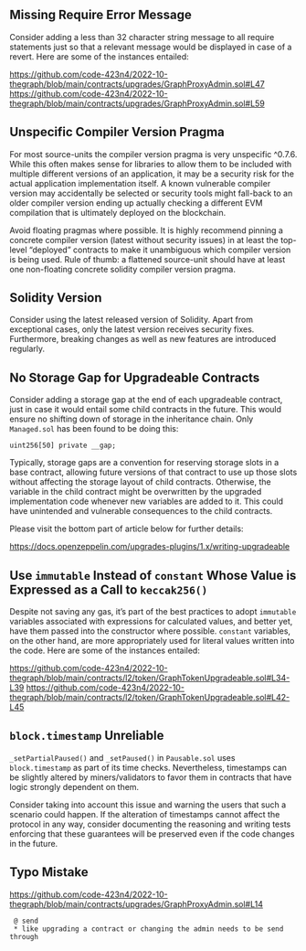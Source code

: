 ## Missing Require Error Message
Consider adding a less than 32 character string message to all require statements just so that a relevant message would be displayed in case of a revert. Here are some of the instances entailed:

https://github.com/code-423n4/2022-10-thegraph/blob/main/contracts/upgrades/GraphProxyAdmin.sol#L47
https://github.com/code-423n4/2022-10-thegraph/blob/main/contracts/upgrades/GraphProxyAdmin.sol#L59

## Unspecific Compiler Version Pragma
For most source-units the compiler version pragma is very unspecific ^0.7.6. While this often makes sense for libraries to allow them to be included with multiple different versions of an application, it may be a security risk for the actual application implementation itself. A known vulnerable compiler version may accidentally be selected or security tools might fall-back to an older compiler version ending up actually checking a different EVM compilation that is ultimately deployed on the blockchain.

Avoid floating pragmas where possible. It is highly recommend pinning a concrete compiler version (latest without security issues) in at least the top-level “deployed” contracts to make it unambiguous which compiler version is being used. Rule of thumb: a flattened source-unit should have at least one non-floating concrete solidity compiler version pragma.

## Solidity Version
Consider using the latest released version of Solidity. Apart from exceptional cases, only the latest version receives security fixes. Furthermore, breaking changes as well as new features are introduced regularly.

## No Storage Gap for Upgradeable Contracts
Consider adding a storage gap at the end of each upgradeable contract, just in case it would entail some child contracts in the future. This would ensure no shifting down of storage in the inheritance chain. Only `Managed.sol` has been found to be doing this:

```
uint256[50] private __gap;
```

Typically, storage gaps are a convention for reserving storage slots in a base contract, allowing future versions of that contract to use up those slots without affecting the storage layout of child contracts. Otherwise, the variable in the child contract might be overwritten by the upgraded implementation code whenever new variables are added to it. This could have unintended and vulnerable consequences to the child contracts.

Please visit the bottom part of article below for further details:

https://docs.openzeppelin.com/upgrades-plugins/1.x/writing-upgradeable

## Use `immutable` Instead of `constant` Whose Value is Expressed as a Call to `keccak256()`
Despite not saving any gas, it’s part of the best practices to adopt `immutable` variables associated with expressions for calculated values, and better yet, have them passed into the constructor where possible. `constant` variables, on the other hand, are more appropriately used for literal values written into the code. Here are some of the instances entailed:

https://github.com/code-423n4/2022-10-thegraph/blob/main/contracts/l2/token/GraphTokenUpgradeable.sol#L34-L39
https://github.com/code-423n4/2022-10-thegraph/blob/main/contracts/l2/token/GraphTokenUpgradeable.sol#L42-L45

## `block.timestamp` Unreliable
`_setPartialPaused()` and `_setPaused()` in `Pausable.sol` uses `block.timestamp` as part of its time checks. Nevertheless, timestamps can be slightly altered by miners/validators to favor them in contracts that have logic strongly dependent on them.

Consider taking into account this issue and warning the users that such a scenario could happen. If the alteration of timestamps cannot affect the protocol in any way, consider documenting the reasoning and writing tests enforcing that these guarantees will be preserved even if the code changes in the future.

## Typo Mistake
https://github.com/code-423n4/2022-10-thegraph/blob/main/contracts/upgrades/GraphProxyAdmin.sol#L14

```
 @ send
 * like upgrading a contract or changing the admin needs to be send through
```


